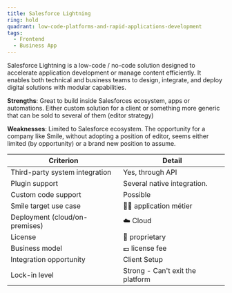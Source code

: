 ```yaml
---
title: Salesforce Lightning
ring: hold
quadrant: low-code-platforms-and-rapid-applications-development
tags:
  - Frontend
  - Business App
---
```


Salesforce Lightning is a low-code / no-code solution designed to accelerate application development or manage content efficiently. It enables both technical and business teams to design, integrate, and deploy digital solutions with modular capabilities.

**Strengths**: Great to build inside Salesforces ecosystem, apps or automations. Either custom solution for a client or something more generic that can be sold to several of them (editor strategy)

**Weaknesses**: Limited to Salesforce ecosystem. The opportunity for a company like Smile, without adopting a position of editor, seems either limited (by opportunity) or a brand new position to assume.

| Criterion | Detail |
|----------|--------|
| Third-party system integration | Yes, through API |
| Plugin support | Several native integration. |
| Custom code support | Possible |
| Smile target use case | 🧑‍💻 application métier |
| Deployment (cloud/on-premises) | ☁️ Cloud |
| License | 🔐 proprietary |
| Business model | 💶 license fee |
| Integration opportunity | Client Setup |
| Lock-in level | Strong - Can't exit the platform |
